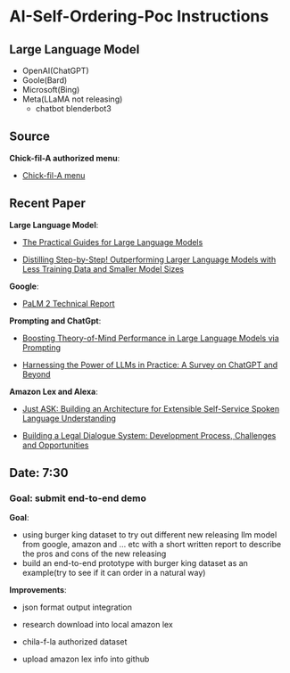 

# AI-Self-Ordering-Poc Instructions
  ## Large Language Model
   - OpenAI(ChatGPT)
   - Goole(Bard)
   - Microsoft(Bing)
   - Meta(LLaMA not releasing)
      - chatbot blenderbot3  

  ## Source
  <strong>Chick-fil-A authorized menu</strong>:
   - [Chick-fil-A menu](https://www.chick-fil-a.com/menu)

  ## Recent Paper
  <strong>Large Language Model</strong>:
   - [The Practical Guides for Large Language Models](https://github.com/Mooler0410/LLMsPracticalGuide/)

   - [Distilling Step-by-Step! Outperforming Larger Language Models with Less Training Data and Smaller Model Sizes](https://arxiv.org/pdf/2305.02301.pdf)
  
  <strong>Google</strong>:
   - [PaLM 2 Technical Report](https://ai.google/static/documents/palm2techreport.pdf)
  
  <strong>Prompting and ChatGpt</strong>:
   - [Boosting Theory-of-Mind Performance in Large Language Models via Prompting](https://ai.google/static/documents/palm2techreport.pdf)
   
   - [Harnessing the Power of LLMs in Practice: A Survey on ChatGPT and Beyond](https://arxiv.org/pdf/2304.13712.pdf)
  
  <strong>Amazon Lex and Alexa</strong>:
   - [Just ASK: Building an Architecture for Extensible Self-Service Spoken Language Understanding](https://ai.google/static/documents/palm2techreport.pdf)

   - [Building a Legal Dialogue System: Development Process, Challenges and Opportunities](https://arxiv.org/abs/2109.00381)
    


  ## Date: 7:30
  ### Goal: submit end-to-end demo
  <strong>Goal</strong>:
  - using burger king dataset to try out different new releasing llm model from google, amazon and ... etc with a short written report to describe the pros and cons of the new releasing
  - build an end-to-end prototype with burger king dataset as an example(try to see if it can order in a natural way)
    
  <strong>Improvements</strong>:
  - json format output integration

  - research download into local amazon lex

  - chila-f-la authorized dataset

  - upload amazon lex info into github

      
  
